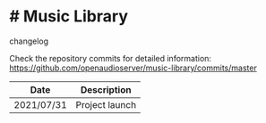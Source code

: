 # # Music Library
 changelog

Check the repository commits for detailed information:  
https://github.com/openaudioserver/music-library/commits/master

| Date       | Description                                                      |
|------------|------------------------------------------------------------------|
| 2021/07/31 | Project launch                                                   |
